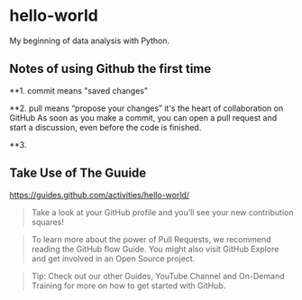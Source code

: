 # hello-world
My beginning of data analysis with Python.

## Notes of using Github the first time
**1. commit means "saved changes"

**2. pull means “propose your changes”
it's the heart of collaboration on GitHub
As soon as you make a commit, you can open a pull request and start a discussion, even before the code is finished.

**3. 


## Take Use of The Guuide
https://guides.github.com/activities/hello-world/

> Take a look at your GitHub profile and you’ll see your new contribution squares!

> To learn more about the power of Pull Requests, we recommend reading the GitHub flow Guide. You might also visit GitHub Explore and get involved in an Open Source project.

> Tip: Check out our other Guides, YouTube Channel and On-Demand Training for more on how to get started with GitHub.

